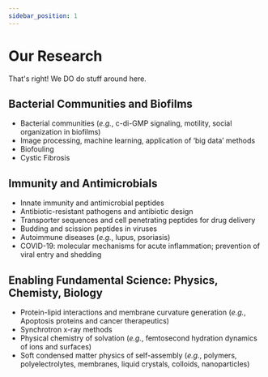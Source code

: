 ```yaml
---
sidebar_position: 1
---
```


# Our Research

That's right! We DO do stuff around here.

## Bacterial Communities and Biofilms
- Bacterial communities (_e.g._, c-di-GMP signaling, motility, social organization in biofilms)
- Image processing, machine learning, application of ‘big data’ methods
- Biofouling
- Cystic Fibrosis

## Immunity and Antimicrobials
- Innate immunity and antimicrobial peptides
- Antibiotic-resistant pathogens and antibiotic design
- Transporter sequences and cell penetrating peptides for drug delivery
- Budding and scission peptides in viruses
- Autoimmune diseases (_e.g._, lupus, psoriasis)
- COVID-19: molecular mechanisms for acute inflammation; prevention of viral entry and shedding

## Enabling Fundamental Science: Physics, Chemisty, Biology
- Protein-lipid interactions and membrane curvature generation (_e.g._, Apoptosis proteins and cancer therapeutics)
- Synchrotron x-ray methods
- Physical chemistry of solvation (_e.g._, femtosecond hydration dynamics of ions and surfaces)
- Soft condensed matter physics of self-assembly (_e.g._, polymers, polyelectrolytes, membranes, liquid crystals, colloids, nanoparticles)
